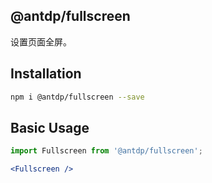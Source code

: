 @antdp/fullscreen
---

设置页面全屏。


## Installation

```bash
npm i @antdp/fullscreen --save
```

## Basic Usage

```jsx
import Fullscreen from '@antdp/fullscreen';

<Fullscreen />
```
